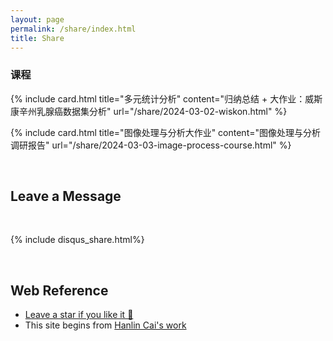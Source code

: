```yaml
---
layout: page
permalink: /share/index.html
title: Share
---
```



### 课程

{% include card.html title="多元统计分析" content="归纳总结 + 大作业：威斯康辛州乳腺癌数据集分析" url="/share/2024-03-02-wiskon.html" %}

{% include card.html title="图像处理与分析大作业" content="图像处理与分析调研报告" url="/share/2024-03-03-image-process-course.html" %}





<br>

## Leave a Message

<br>

{% include disqus_share.html%} 

<br>

## Web Reference

- [Leave a star if you like it 🥰](https://github.com/SirryChen/SirryChen.github.io) 
- This site begins from [Hanlin Cai's work](https://github.com/GuangLun2000/GuangLun2000.github.io)

